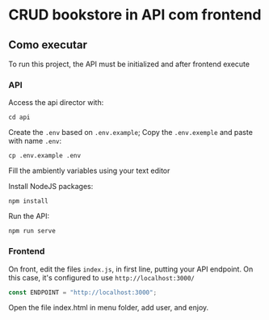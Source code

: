 # CRUD bookstore in API com frontend

## Como executar

To run this project, the API must be initialized and after frontend execute

### API

Access the api director with:

```
cd api
```

Create the `.env` based on `.env.example`;
Copy the `.env.exemple` and paste with name `.env`:
```
cp .env.example .env
```

Fill the ambiently variables using your text editor

Install NodeJS packages:
```
npm install
```

Run the API:
```
npm run serve
```

### Frontend
On front, edit the files `index.js`, in first line, putting your API endpoint. On this case, it's configured to use `http://localhost:3000/`

```javascript
const ENDPOINT = "http://localhost:3000";
```

Open the file index.html in menu folder, add user, and enjoy.